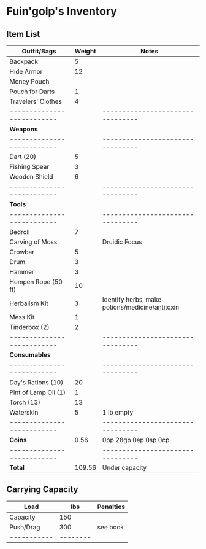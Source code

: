 # Fuin'golp's Inventory
## Item List
| **Outfit/Bags**          | Weight | Notes
|--------------------------|--------|--------------------------------
| Backpack                 |   5    |
| Hide Armor               |  12    |
| Money Pouch              |        |
| Pouch for Darts          |   1    |
| Travelers' Clothes       |   4    |
|--------------------------|        |--------------------------------
| **Weapons**              |        |
|--------------------------|        |--------------------------------
| Dart (20)                |   5    |
| Fishing Spear            |   3    |
| Wooden Shield            |   6    |
|--------------------------|        |--------------------------------
| **Tools**                |        |
|--------------------------|        |--------------------------------
| Bedroll                  |   7    |
| Carving of Moss          |        | Druidic Focus
| Crowbar                  |   5    |
| Drum                     |   3    |
| Hammer                   |   3    |
| Hempen Rope (50 ft)      |  10    |
| Herbalism Kit            |   3    | Identify herbs, make potions/medicine/antitoxin
| Mess Kit                 |   1    |
| Tinderbox (2)            |   2    |
|--------------------------|        |--------------------------------
| **Consumables**          |        |
|--------------------------|        |--------------------------------
| Day's Rations (10)       |  20    |
| Pint of Lamp Oil (1)     |   1    |
| Torch (13)               |  13    |
| Waterskin                |   5    | 1 lb empty
|--------------------------|        |--------------------------------
| **Coins**                |   0.56 | 0pp 28gp 0ep 0sp 0cp
|--------------------------|        |--------------------------------
| **Total**                | 109.56 | Under capacity

## Carrying Capacity
| Load      | lbs    | Penalties
|-----------|--------|------------
| Capacity  | 150    |
| Push/Drag | 300    | see book
|-----------|--------|
